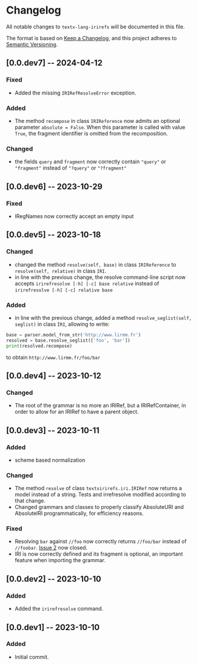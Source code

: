 # Changelog

All notable changes to `textx-lang-irirefs` will be documented in this file.

The format is based on [Keep a Changelog](https://keepachangelog.com/en/1.0.0/),
and this project adheres to [Semantic Versioning](https://semver.org/spec/v2.0.0.html).

## [0.0.dev7] -- 2024-04-12

### Fixed

- Added the missing `IRIRefResolveError` exception.

### Added

- The method `recompose` in class `IRIReference` now admits an optional parameter `absolute = False`. When this parameter is called with value `True`, the fragment identifier is omitted from the recomposition.

### Changed

- the fields `query` and `fragment` now correctly contain `"query"` or `"fragment"` instead of `"?query"` or `"?fragment"`

## [0.0.dev6] -- 2023-10-29

### Fixed

- IRegNames now correctly accept an empty input 

## [0.0.dev5] -- 2023-10-18

### Changed

- changed the method `resolve(self, base)` in class `IRIReference` to `resolve(self, relative)` in class `IRI`.
- in line with the previous change, the resolve command-line script now accepts `irirefresolve [-h] [-c] base relative` instead of `irirefresolve [-h] [-c] relative base` 

### Added

- in line with the previous change, added a method `resolve_seglist(self, seglist)` in class `ÌRI`, allowing to write:
```python
base = parser.model_from_str('http://www.lirmm.fr')
resolved = base.resolve_seglist(['foo', 'bar'])
print(resolved.recompose)
```
to obtain `http://www.lirmm.fr/foo/bar`



## [0.0.dev4] -- 2023-10-12

### Changed

- The root of the grammar is no more an IRIRef, but a IRIRefContainer, in order to allow for an IRIRef to have a parent object.


## [0.0.dev3] -- 2023-10-11

### Added 
    
- scheme based normalization 

### Changed

- The method `resolve` of class `textxirirefs.iri.IRIRef` now returns a model instead of a string. Tests and irrefresolve modified according to that change.
- Changed grammars and classes to properly classify AbsoluteURI and AbsoluteIRI programmatically, for efficiency reasons.

### Fixed

- Resolving `bar` against `//foo` now correctly returns `//foo/bar` instead of `//foobar`. [Issue 2](https://gitlab.inria.fr/jfbaget/textx-lang-irirefs/-/issues/2) now closed.
- IRI is now correctly defined and its fragment is optional, an important feature when importing the grammar. 

## [0.0.dev2] -- 2023-10-10

### Added 

- Added the `irirefresolve` command.

## [0.0.dev1] -- 2023-10-10

### Added

- Initial commit.

